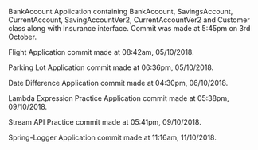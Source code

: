 BankAccount Application containing BankAccount, SavingsAccount, CurrentAccount, SavingAccountVer2, CurrentAccountVer2 and Customer class along with Insurance interface. Commit was made at 5:45pm on 3rd October.

Flight Application
commit made at 08:42am, 05/10/2018.

Parking Lot Application
commit made at 06:36pm, 05/10/2018.

Date Difference Application
commit made at 04:30pm, 06/10/2018.

Lambda Expression Practice Application
commit made at 05:38pm, 09/10/2018.

Stream API Practice
commit made at 05:41pm, 09/10/2018.

Spring-Logger Application 
commit made at 11:16am, 11/10/2018.
